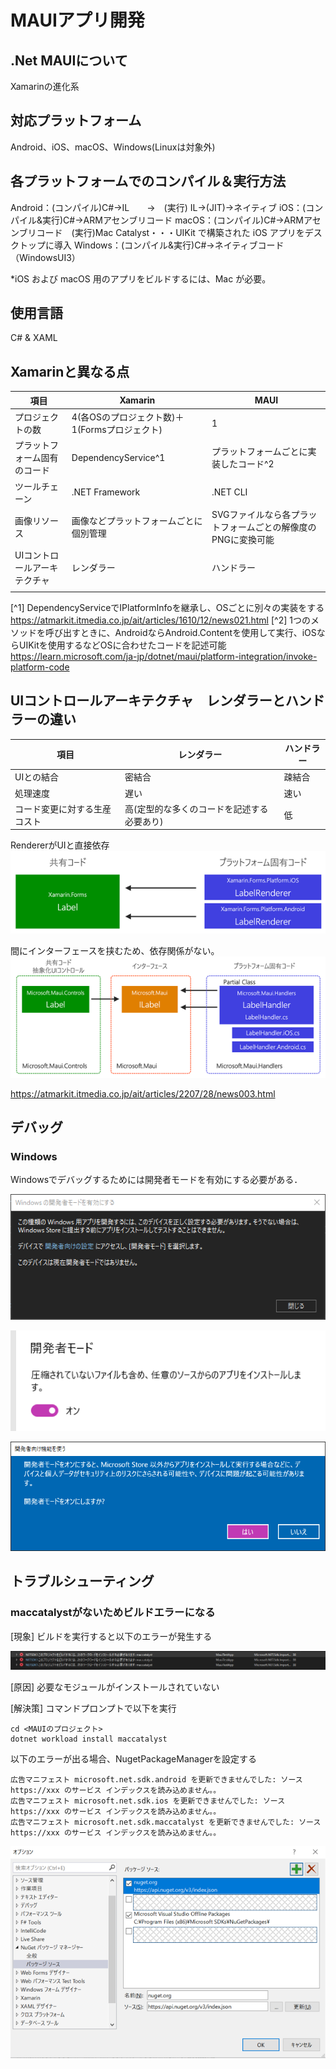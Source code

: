 # MAUIアプリ開発

## .Net MAUIについて
Xamarinの進化系

## 対応プラットフォーム
Android、iOS、macOS、Windows(Linuxは対象外)

## 各プラットフォームでのコンパイル＆実行方法
Android：(コンパイル)C#→IL　　→　(実行) IL→(JIT)→ネイティブ
iOS：(コンパイル&実行)C#→ARMアセンブリコード
macOS：(コンパイル)C#→ARMアセンブリコード　(実行)Mac Catalyst・・・UIKit で構築された iOS アプリをデスクトップに導入
Windows：(コンパイル&実行)C#→ネイティブコード　（WindowsUI3）

*iOS および macOS 用のアプリをビルドするには、Mac が必要。

## 使用言語
C# & XAML

## Xamarinと異なる点
| 項目             | Xamarin                       | MAUI                 |
| -------------- | ----------------------------- | -------------------- |
| プロジェクトの数       | 4(各OSのプロジェクト数)＋1(Formsプロジェクト) | 1                    |
| プラットフォーム固有のコード | DependencyService^1           | プラットフォームごとに実装したコード^2 |
| ツールチェーン        | .NET Framework                | .NET CLI             |
| 画像リソース           | 画像などプラットフォームごとに個別管理                              |     SVGファイルなら各プラットフォームごとの解像度のPNGに変換可能                 |
|  UIコントロールアーキテクチャ              |     レンダラー                          |     ハンドラー                 |
|                |                               |                      |

[^1] DependencyServiceでIPlatformInfoを継承し、OSごとに別々の実装をする
https://atmarkit.itmedia.co.jp/ait/articles/1610/12/news021.html
[^2] 1つのメソッドを呼び出すときに、AndroidならAndroid.Contentを使用して実行、iOSならUIKitを使用するなどOSに合わせたコードを記述可能
https://learn.microsoft.com/ja-jp/dotnet/maui/platform-integration/invoke-platform-code

## UIコントロールアーキテクチャ　レンダラーとハンドラーの違い

| 項目  | レンダラー    | ハンドラー    |
| --- | --- | --- |
|  UIとの結合   | 密結合    | 疎結合    |
|  処理速度   |  遅い   |  速い   |
|  コード変更に対する生産コスト   | 高(定型的な多くのコードを記述する必要あり)    |  低   |

RendererがUIと直接依存
![Renderer](.\Picture/XamarinRender.png)

間にインターフェースを挟むため、依存関係がない。
![Handler](.\Picture/MAUIHandler.png)

https://atmarkit.itmedia.co.jp/ait/articles/2207/28/news003.html

## デバッグ

### Windows

Windowsでデバッグするためには開発者モードを有効にする必要がある．

![WindowsDebug1](.\Picture/DebugWindows1.png)

![WindowsDebug2](.\Picture/DebugWindows2.png)

![WindowsDebug3](.\Picture/DebugWindows3.png)

## トラブルシューティング

### maccatalystがないためビルドエラーになる

[現象]
ビルドを実行すると以下のエラーが発生する

![ビルドエラー](.\Picture/BuildError.png)

[原因]
必要なモジュールがインストールされていない

[解決策]
コマンドプロンプトで以下を実行

    cd <MAUIのプロジェクト>
    dotnet workload install maccatalyst

以下のエラーが出る場合、NugetPackageManagerを設定する

```
広告マニフェスト microsoft.net.sdk.android を更新できませんでした: ソース https://xxx のサービス インデックスを読み込めません。。
広告マニフェスト microsoft.net.sdk.ios を更新できませんでした: ソース https://xxx のサービス インデックスを読み込めません。。
広告マニフェスト microsoft.net.sdk.maccatalyst を更新できませんでした: ソース https://xxx のサービス インデックスを読み込めません。。
```

![NugetPackageManager](.\Picture\NugetPackageManager.png)